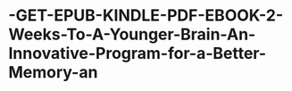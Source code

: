 # -GET-EPUB-KINDLE-PDF-EBOOK-2-Weeks-To-A-Younger-Brain-An-Innovative-Program-for-a-Better-Memory-an